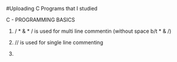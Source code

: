#Uploading C Programs that I studied


C - PROGRAMMING BASICS

1) / * & * / is used for multi line commentin (without space b/t * & /) 

2) // is used for single line commenting

3) 

